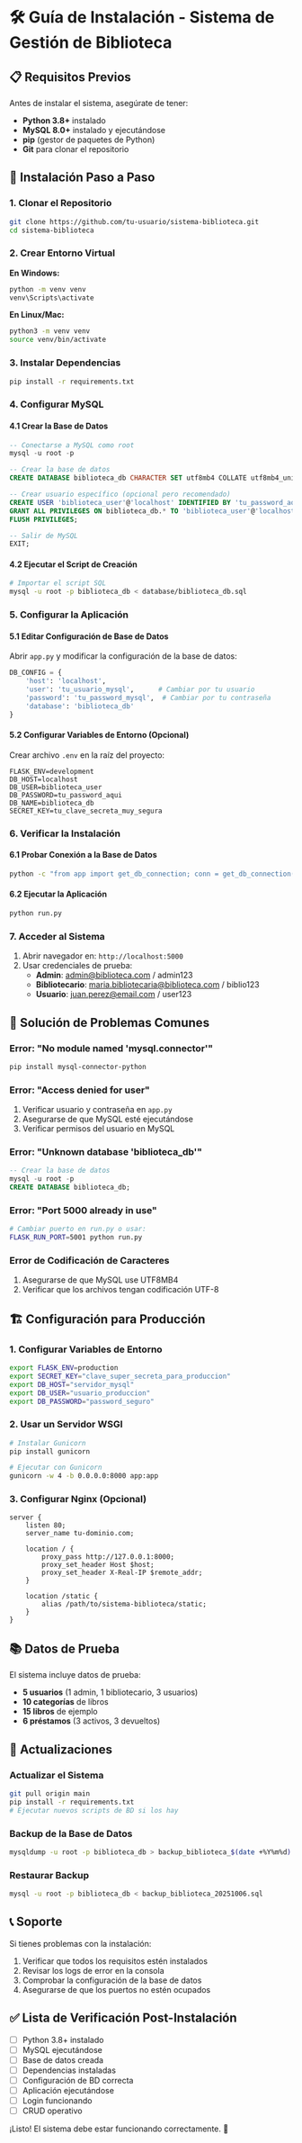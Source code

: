# 🛠️ Guía de Instalación - Sistema de Gestión de Biblioteca

## 📋 Requisitos Previos

Antes de instalar el sistema, asegúrate de tener:

- **Python 3.8+** instalado
- **MySQL 8.0+** instalado y ejecutándose
- **pip** (gestor de paquetes de Python)
- **Git** para clonar el repositorio

## 🚀 Instalación Paso a Paso

### 1. Clonar el Repositorio

```bash
git clone https://github.com/tu-usuario/sistema-biblioteca.git
cd sistema-biblioteca
```

### 2. Crear Entorno Virtual

**En Windows:**
```bash
python -m venv venv
venv\Scripts\activate
```

**En Linux/Mac:**
```bash
python3 -m venv venv
source venv/bin/activate
```

### 3. Instalar Dependencias

```bash
pip install -r requirements.txt
```

### 4. Configurar MySQL

#### 4.1 Crear la Base de Datos

```sql
-- Conectarse a MySQL como root
mysql -u root -p

-- Crear la base de datos
CREATE DATABASE biblioteca_db CHARACTER SET utf8mb4 COLLATE utf8mb4_unicode_ci;

-- Crear usuario específico (opcional pero recomendado)
CREATE USER 'biblioteca_user'@'localhost' IDENTIFIED BY 'tu_password_aqui';
GRANT ALL PRIVILEGES ON biblioteca_db.* TO 'biblioteca_user'@'localhost';
FLUSH PRIVILEGES;

-- Salir de MySQL
EXIT;
```

#### 4.2 Ejecutar el Script de Creación

```bash
# Importar el script SQL
mysql -u root -p biblioteca_db < database/biblioteca_db.sql
```

### 5. Configurar la Aplicación

#### 5.1 Editar Configuración de Base de Datos

Abrir `app.py` y modificar la configuración de la base de datos:

```python
DB_CONFIG = {
    'host': 'localhost',
    'user': 'tu_usuario_mysql',      # Cambiar por tu usuario
    'password': 'tu_password_mysql',  # Cambiar por tu contraseña
    'database': 'biblioteca_db'
}
```

#### 5.2 Configurar Variables de Entorno (Opcional)

Crear archivo `.env` en la raíz del proyecto:

```env
FLASK_ENV=development
DB_HOST=localhost
DB_USER=biblioteca_user
DB_PASSWORD=tu_password_aqui
DB_NAME=biblioteca_db
SECRET_KEY=tu_clave_secreta_muy_segura
```

### 6. Verificar la Instalación

#### 6.1 Probar Conexión a la Base de Datos

```bash
python -c "from app import get_db_connection; conn = get_db_connection(); print('✅ Conexión exitosa' if conn else '❌ Error de conexión')"
```

#### 6.2 Ejecutar la Aplicación

```bash
python run.py
```

### 7. Acceder al Sistema

1. Abrir navegador en: `http://localhost:5000`
2. Usar credenciales de prueba:
   - **Admin**: admin@biblioteca.com / admin123
   - **Bibliotecario**: maria.bibliotecaria@biblioteca.com / biblio123
   - **Usuario**: juan.perez@email.com / user123

## 🔧 Solución de Problemas Comunes

### Error: "No module named 'mysql.connector'"

```bash
pip install mysql-connector-python
```

### Error: "Access denied for user"

1. Verificar usuario y contraseña en `app.py`
2. Asegurarse de que MySQL esté ejecutándose
3. Verificar permisos del usuario en MySQL

### Error: "Unknown database 'biblioteca_db'"

```sql
-- Crear la base de datos
mysql -u root -p
CREATE DATABASE biblioteca_db;
```

### Error: "Port 5000 already in use"

```bash
# Cambiar puerto en run.py o usar:
FLASK_RUN_PORT=5001 python run.py
```

### Error de Codificación de Caracteres

1. Asegurarse de que MySQL use UTF8MB4
2. Verificar que los archivos tengan codificación UTF-8

## 🏗️ Configuración para Producción

### 1. Configurar Variables de Entorno

```bash
export FLASK_ENV=production
export SECRET_KEY="clave_super_secreta_para_produccion"
export DB_HOST="servidor_mysql"
export DB_USER="usuario_produccion"
export DB_PASSWORD="password_seguro"
```

### 2. Usar un Servidor WSGI

```bash
# Instalar Gunicorn
pip install gunicorn

# Ejecutar con Gunicorn
gunicorn -w 4 -b 0.0.0.0:8000 app:app
```

### 3. Configurar Nginx (Opcional)

```nginx
server {
    listen 80;
    server_name tu-dominio.com;
    
    location / {
        proxy_pass http://127.0.0.1:8000;
        proxy_set_header Host $host;
        proxy_set_header X-Real-IP $remote_addr;
    }
    
    location /static {
        alias /path/to/sistema-biblioteca/static;
    }
}
```

## 📚 Datos de Prueba

El sistema incluye datos de prueba:

- **5 usuarios** (1 admin, 1 bibliotecario, 3 usuarios)
- **10 categorías** de libros
- **15 libros** de ejemplo
- **6 préstamos** (3 activos, 3 devueltos)

## 🔄 Actualizaciones

### Actualizar el Sistema

```bash
git pull origin main
pip install -r requirements.txt
# Ejecutar nuevos scripts de BD si los hay
```

### Backup de la Base de Datos

```bash
mysqldump -u root -p biblioteca_db > backup_biblioteca_$(date +%Y%m%d).sql
```

### Restaurar Backup

```bash
mysql -u root -p biblioteca_db < backup_biblioteca_20251006.sql
```

## 📞 Soporte

Si tienes problemas con la instalación:

1. Verificar que todos los requisitos estén instalados
2. Revisar los logs de error en la consola
3. Comprobar la configuración de la base de datos
4. Asegurarse de que los puertos no estén ocupados

## ✅ Lista de Verificación Post-Instalación

- [ ] Python 3.8+ instalado
- [ ] MySQL ejecutándose
- [ ] Base de datos creada
- [ ] Dependencias instaladas
- [ ] Configuración de BD correcta
- [ ] Aplicación ejecutándose
- [ ] Login funcionando
- [ ] CRUD operativo

¡Listo! El sistema debe estar funcionando correctamente. 🎉
